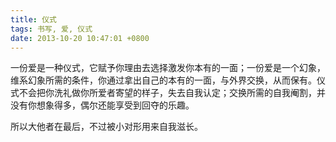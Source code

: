 ```yaml
---
title: 仪式
tags: 书写, 爱, 仪式
date: 2013-10-20 10:47:01 +0800
---
```



一份爱是一种仪式，它赋予你理由去选择激发你本有的一面；一份爱是一个幻象，维系幻象所需的条件，你通过拿出自己的本有的一面，与外界交换，从而保有。仪式不会把你洗礼做你所爱者寄望的样子，失去自我认定；交换所需的自我阉割，并没有你想象得多，偶尔还能享受到回夺的乐趣。

所以大他者在最后，不过被小对形用来自我滋长。

